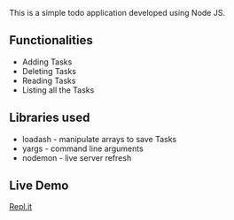 This is a simple todo application developed using Node JS.

## Functionalities
- Adding Tasks
- Deleting Tasks
- Reading Tasks
- Listing all the Tasks

## Libraries used
- loadash - manipulate arrays to save Tasks
- yargs - command line arguments
- nodemon - live server refresh
## Live Demo
[Repl.it](https://replit.com/@7JKaushal/todo-app#README.md)